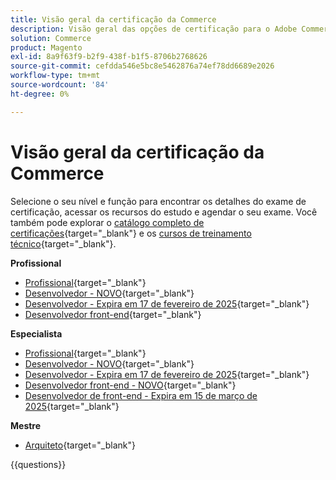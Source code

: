 ```yaml
---
title: Visão geral da certificação da Commerce
description: Visão geral das opções de certificação para o Adobe Commerce
solution: Commerce
product: Magento
exl-id: 8a9f63f9-b2f9-438f-b1f5-8706b2768626
source-git-commit: cefdda546e5bc8e5462876a74ef78dd6689e2026
workflow-type: tm+mt
source-wordcount: '84'
ht-degree: 0%

---
```


# Visão geral da certificação da Commerce

Selecione o seu nível e função para encontrar os detalhes do exame de certificação, acessar os recursos do estudo e agendar o seu exame. Você também pode explorar o [catálogo completo de certificações](https://certification.adobe.com/certifications){target="_blank"} e os [cursos de treinamento técnico](https://certification.adobe.com/courses/?/courses){target="_blank"}.

**Profissional**

* [Profissional](https://certification.adobe.com/certification/business-practitioner-professional){target="_blank"} <!--AD0-E712-->
* [Desenvolvedor - NOVO](https://certification.adobe.com/certification/adobe-commerce-developer-professional-v2){target="_blank"} <!--AD0-E724-->
* [Desenvolvedor - Expira em 17 de fevereiro de 2025](https://certification.adobe.com/certification/commerce-developer-professional){target="_blank"} <!--AD0-E717-->
* [Desenvolvedor front-end](https://certification.adobe.com/certification/front-end-developer-professional){target="_blank"} <!--AD0-E721-->

**Especialista**

* [Profissional](https://certification.adobe.com/certification/adobe-commerce-business-practitioner-expert){target="_blank"} <!--AD0-E708-->
* [Desenvolvedor - NOVO](https://certification.adobe.com/certification/adobe-commerce-developer-expert-v2){target="_blank"} <!--AD0-E716-->
* [Desenvolvedor - Expira em 17 de fevereiro de 2025](https://certification.adobe.com/certification/adobe-commerce-developer-expert){target="_blank"} <!--AD0-E716-->
* [Desenvolvedor front-end - NOVO](https://certification.adobe.com/certification/front-end-developer-expert-v2){target="_blank"} <!--AD0-E727-->
* [Desenvolvedor de front-end - Expira em 15 de março de 2025](https://certification.adobe.com/certification/front-end-developer-expert){target="_blank"} <!--AD0-E720-->

**Mestre**

* [Arquiteto](https://certification.adobe.com/certification/commerce-architect-master){target="_blank"} <!--AD0-E722-->

{{questions}}


